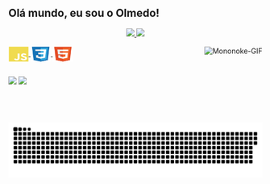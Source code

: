 ## Olá mundo, eu sou o Olmedo!
<div align="center">
  <a href="https://github.com/gabriel-olmedo">
  <img height="180em" src="https://github-readme-stats.vercel.app/api?username=gabriel-olmedo&show_icons=true&theme=dracula&include_all_commits=true&count_private=true"/>
  <img height="180em" src="https://github-readme-stats.vercel.app/api/top-langs/?username=gabriel-olmedo&layout=compact&langs_count=7&theme=dracula"/>
</div>
<div style="display: inline_block"><br>
  <img align="center" alt="Js" height="30" width="40" src="https://raw.githubusercontent.com/devicons/devicon/master/icons/javascript/javascript-plain.svg">
  <img align="center" alt="CSS" height="30" width="40" src="https://raw.githubusercontent.com/devicons/devicon/master/icons/css3/css3-original.svg">
  <img align="center" alt="HTML" height="30" width="40" src="https://raw.githubusercontent.com/devicons/devicon/master/icons/html5/html5-original.svg">
  <img align="right" alt="Mononoke-GIF" height="150" src="https://cdn.discordapp.com/attachments/378688604735668225/1006522680905826376/giphy.gif">
</div>
  
  ##
 
<div> 
  <a href = "mailto:gabrielolmedor@gmail.com"><img src="https://img.shields.io/badge/-Gmail-%23333?style=for-the-badge&logo=gmail&logoColor=white" target="_blank"></a>
  <a href="https://www.linkedin.com/in/gabriel-olmedo-484b98246/" target="_blank"><img src="https://img.shields.io/badge/-LinkedIn-%230077B5?style=for-the-badge&logo=linkedin&logoColor=white" target="_blank"></a> 
 
  ![Snake animation](https://github.com/gabriel-olmedo/gabriel-olmedo/blob/output/github-contribution-grid-snake.svg)
 
</div>
